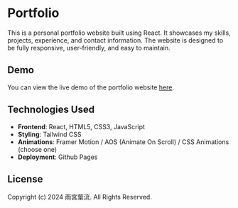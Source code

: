 # Portfolio

This is a personal portfolio website built using React. It showcases my skills, projects, experience, and contact information. The website is designed to be fully responsive, user-friendly, and easy to maintain.

## Demo

You can view the live demo of the portfolio website [here](https://amemiya-h.github.io/portfolio/).

## Technologies Used

- **Frontend**: React, HTML5, CSS3, JavaScript
- **Styling**: Tailwind CSS
- **Animations**: Framer Motion / AOS (Animate On Scroll) / CSS Animations (choose one)
- **Deployment**: Github Pages

## License

Copyright (c) 2024 雨宮葉流. All Rights Reserved.